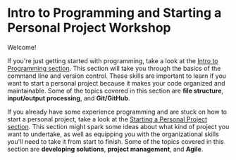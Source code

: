 # Intro to Programming and Starting a Personal Project Workshop

Welcome!

If you're just getting started with programming, take a look at the [Intro to Programming section](intro_to_programming.md). This section will take you through the basics of the command line and version control. These skills are important to learn if you want to start a personal project because it makes your code organized and maintainable. Some of the topics covered in this section are **file structure**, **input/output processing**, and **Git/GitHub**.

If you already have some experience programming and are stuck on how to start a personal project, take a look at the [Starting a Personal Project section](starting_a_personal_project.md). This section might spark some ideas about what kind of project you want to undertake, as well as equipping you with the organizational skills you'll need to take it from start to finish. Some of the topics covered in this section are **developing solutions**, **project management**, and **Agile**.
